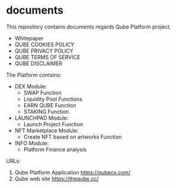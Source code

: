 # documents
This repository contains documents regards Qube Platform project.
- Whitepaper
- QUBE COOKIES POLICY
- QUBE PRIVACY POLICY
- QUBE TERMS OF SERVICE
- QUBE DISCLAIMER

The Platform contains:
* DEX Module:
  * SWAP Function
  * Liquidity Pool Functions
  * EARN QUBE Function
  * STAKING Function
* LAUNCHPAD Module:
  * Launch Project Function
* NFT Marketplace Module:
  * Create NFT based on artworks Function
* INFO Module:
  * Platform Finance analysis
 
 URLs:
 1. Qube Platform Application https://qubecs.com/
 2. Qube web site https://theqube.cc/
